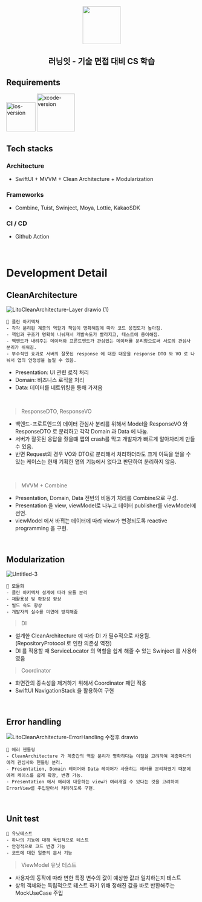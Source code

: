 <div align="center">
  <img src="https://github.com/SWM14-Lito/lito-ios/assets/56781342/24eafb32-a2c1-4a92-9766-c85381989fe8" width="100" >
</div>
<h2 align="center"> 러닝잇 - 기술 면접 대비 CS 학습 </h2>

## Requirements

<img width="77" alt="ios-version" src="https://img.shields.io/badge/iOS-16.0%2B-lightgrey"> 
<img width="100" alt="xcode-version" src="https://img.shields.io/badge/Xcode-14.3.1-informational"> 

<br/>


## Tech stacks
### Architecture
- SwiftUI + MVVM + Clean Architecture + Modularization
### Frameworks
- Combine, Tuist, Swinject, Moya, Lottie, KakaoSDK
### CI / CD
- Github Action

<br/>

# Development Detail
## CleanArchitecture

![LitoCleanArchitecture-Layer drawio (1)](https://github.com/SWM14-Lito/lito-ios/assets/56781342/f50ae5cf-b578-4e1d-9540-db4c5b986dff)


    🎯 클린 아키텍쳐
    - 각각 분리된 계층의 역할과 책임이 명확해짐에 따라 코드 응집도가 높아짐.
    - 책임과 구조가 명확히 나눠져서 개발속도가 빨라지고, 테스트에 용이해짐.
    - 백엔드가 내려주는 데이터와 프론트엔드가 관심있는 데이터를 분리함으로써 서로의 관심사 분리가 쉬워짐. 
    - 부수적인 효과로 서버의 잘못된 response 에 대한 대응을 response DTO 와 VO 로 나눠서 앱의 안정성을 높일 수 있음.

- Presentation: UI 관련 로직 처리
- Domain: 비즈니스 로직을 처리
- Data: 데이터를 네트워킹을 통해 가져옴

<br/>

> ResponseDTO, ResponseVO
- 백엔드-프로트엔드의 데이터 관심사 분리를 위해서 Model을 ResponseVO 와 ResponseDTO 로 분리하고 각각 Domain 과 Data 에 나눔.
- 서버가 잘못된 응답을 줬을떄 앱의 crash를 막고 개발자가 빠르게 알아차리게 만들 수 있음.
- 반면 Request의 경우 VO와 DTO로 분리해서 처리하더라도 크게 이득을 얻을 수 있는 케이스는 현재 기획한 앱의 기능에서 없다고 판단하여 분리하지 않음.

<br/>

> MVVM + Combine
- Presentation, Domain, Data 전반의 비동기 처리를 Combine으로 구성.
- Presentation 을 view, viewModel로 나누고 데이터 publisher를 viewModel에 선언.
- viewModel 에서 바뀌는 데이터에 따라 view가 변경되도록 reactive programming 을 구현.

<br/>

## Modularization

![Untitled-3](https://github.com/SWM14-Lito/lito-ios/assets/56781342/bd5fc5f3-a623-4fb2-bec4-28e04f0971db)

    🎯 모듈화
    - 클린 아키텍처 설계에 따라 모듈 분리
    - 재활용성 및 확장성 향상
    - 빌드 속도 향상
    - 개발자의 실수를 미연에 방지해줌

> DI
- 설계한 CleanArchitecture 에 따라 DI 가 필수적으로 사용됨. (RepositoryProtocol 로 인한 의존성 역전)
- DI 를 적용할 때 ServiceLocator 의 역할을 쉽게 해줄 수 있는 Swinject 를 사용하였음

> Coordinator
- 화면간의 종속성을 제거하기 위해서 Coordinator 패턴 적용
- SwiftUI NavigationStack 을 활용하여 구현

<br/>

## Error handling

![LitoCleanArchitecture-ErrorHandling 수정후 drawio](https://github.com/SWM14-Lito/lito-ios/assets/56781342/d4a31379-b9aa-481d-8f9c-091a9e453665)


    🎯 에러 핸들링
    - CleanArchitecture 가 계층간의 역할 분리가 명확하다는 이점을 고려하여 계층마다의 에러 관심사와 핸들링 분리.
    - Presentation, Domain 레이어와 Data 레이어가 사용하는 에러를 분리하였기 때문에 에러 케이스를 쉽게 확장, 변경 가능.
    - Presentation 에서 에러에 대응하는 view가 여러개일 수 있다는 것을 고려하여 ErrorView를 주입받아서 처리하도록 구현.

<br/>

## Unit test
    🎯 유닛테스트
    - 하나의 기능에 대해 독립적으로 테스트
    - 안정적으로 코드 변경 가능
    - 코드에 대한 일종의 문서 기능

> ViewModel 유닛 테스트
- 사용자의 동작에 따라 변한 특정 변수의 값이 예상한 값과 일치하는지 테스트
- 상위 객체와는 독립적으로 테스트 하기 위해 정해진 값을 바로 반환해주는 MockUseCase 주입
  
